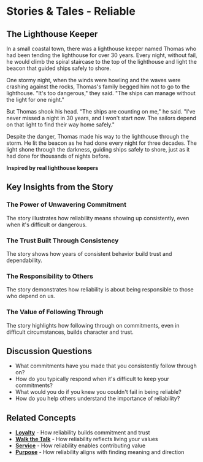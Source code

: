 # Stories & Tales - Reliable

## The Lighthouse Keeper

In a small coastal town, there was a lighthouse keeper named Thomas who had been tending the lighthouse for over 30 years. Every night, without fail, he would climb the spiral staircase to the top of the lighthouse and light the beacon that guided ships safely to shore.

One stormy night, when the winds were howling and the waves were crashing against the rocks, Thomas's family begged him not to go to the lighthouse. "It's too dangerous," they said. "The ships can manage without the light for one night."

But Thomas shook his head. "The ships are counting on me," he said. "I've never missed a night in 30 years, and I won't start now. The sailors depend on that light to find their way home safely."

Despite the danger, Thomas made his way to the lighthouse through the storm. He lit the beacon as he had done every night for three decades. The light shone through the darkness, guiding ships safely to shore, just as it had done for thousands of nights before.

**Inspired by real lighthouse keepers**

## Key Insights from the Story

### The Power of Unwavering Commitment
The story illustrates how reliability means showing up consistently, even when it's difficult or dangerous.

### The Trust Built Through Consistency
The story shows how years of consistent behavior build trust and dependability.

### The Responsibility to Others
The story demonstrates how reliability is about being responsible to those who depend on us.

### The Value of Following Through
The story highlights how following through on commitments, even in difficult circumstances, builds character and trust.

## Discussion Questions
- What commitments have you made that you consistently follow through on?
- How do you typically respond when it's difficult to keep your commitments?
- What would you do if you knew you couldn't fail in being reliable?
- How do you help others understand the importance of reliability?

## Related Concepts
- **[Loyalty](../loyalty/README.md)** - How reliability builds commitment and trust
- **[Walk the Talk](../walk-the-talk/README.md)** - How reliability reflects living your values
- **[Service](../service/README.md)** - How reliability enables contributing value
- **[Purpose](../purpose/README.md)** - How reliability aligns with finding meaning and direction
